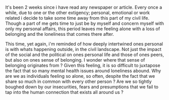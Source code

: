 It's been 2 weeks since i have read any newspaper or article. Every once a while, due to one or the other extigency; personal, emotional or work related i decide to take some time away from this part of my civil life. Though a part of me gets time to just be by myself and concern myself with only my personal affairs, this period leaves me feeling alone with a loss of belonging and the loneliness that comes there after. 


This time, yet again, i'm reminded of how deeply intertwined ones personal is with whats happening outside, in the civil landscape. Not just the impact of the social and the political on ones personal life and those of ones peers, but also on ones sense of belonging. I wonder where that sense of belonging originates from ? Given this feeling, it is so difficult to juxtapose the fact that so many mental health issues around loneliness abound. Why are we as individuals feeling so alone, so often, despite the fact that we share so much in common with every other person ? Are we so tightly boughed down by our insecurities, fears and presumptions that we fail to tap into the human connection that exists all around us ? 
